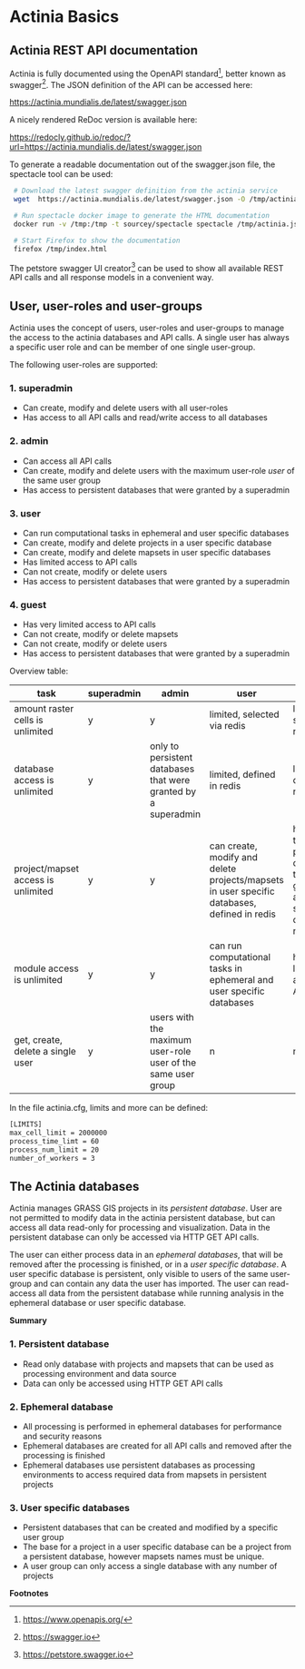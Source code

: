 # Actinia Basics

## Actinia REST API documentation

Actinia is fully documented using the OpenAPI standard[^1], better known
as swagger[^2]. The JSON definition of the API can be accessed here:

<https://actinia.mundialis.de/latest/swagger.json>

A nicely rendered ReDoc version is available here:

<https://redocly.github.io/redoc/?url=https://actinia.mundialis.de/latest/swagger.json>

<!---
no longer generated:
The full API documentation is available here:

 <https://actinia.mundialis.de/api_docs/>
--->

To generate a readable documentation out of the swagger.json file, the
spectacle tool can be used:

```bash
 # Download the latest swagger definition from the actinia service
 wget  https://actinia.mundialis.de/latest/swagger.json -O /tmp/actinia.json

 # Run spectacle docker image to generate the HTML documentation
 docker run -v /tmp:/tmp -t sourcey/spectacle spectacle /tmp/actinia.json -t /tmp

 # Start Firefox to show the documentation
 firefox /tmp/index.html
```

The petstore swagger UI creator[^3] can be used to show all available
REST API calls and all response models in a convenient way.

## User, user-roles and user-groups

Actinia uses the concept of users, user-roles and user-groups to manage
the access to the actinia databases and API calls. A single user has
always a specific user role and can be member of one single user-group.

The following user-roles are supported:

### 1. superadmin
- Can create, modify and delete users with all user-roles
- Has access to all API calls and read/write access to all
  databases

### 2. admin
- Can access all API calls
- Can create, modify and delete users with the maximum
  user-role *user* of the same user group
- Has access to persistent databases that were granted by a
  superadmin

### 3. user
- Can run computational tasks in ephemeral and user specific
  databases
- Can create, modify and delete projects in a user specific
  database
- Can create, modify and delete mapsets in user
  specific databases
- Has limited access to API calls
- Can not create, modify or delete users
- Has access to persistent databases that were granted by a
  superadmin

### 4. guest
- Has very limited access to API calls
- Can not create, modify or delete mapsets
- Can not create, modify or delete users
- Has access to persistent databases that were granted by a
  superadmin


Overview table:

| task | superadmin | admin | user | guest |notes |
|------|------------|-------|------|-------|------|
| amount raster cells is unlimited | y | y | limited, selected via redis | limited, selected via redis | - |
| database access is unlimited                              | y         | only to persistent databases that were granted by a superadmin | limited, defined in redis | limited, defined in redis | - |
| project/mapset access is unlimited  | y | y | can create, modify and delete projects/mapsets in user specific databases, defined in redis | has access to persistent databases that were granted by a superadmin, defined in redis | - |
|module access is unlimited  | y | y | can run computational tasks in ephemeral and user specific databases | has very limited access to API calls | - |
| get, create, delete a single user | y | users with the maximum user-role user of the same user group | n | n | Only normal users (role=user can be created) |

In the file actinia.cfg, limits and more can be defined:

```bash
[LIMITS]
max_cell_limit = 2000000
process_time_limt = 60
process_num_limit = 20
number_of_workers = 3
```

## The Actinia databases

Actinia manages GRASS GIS projects in its *persistent database*. User
are not permitted to modify data in the actinia persistent database, but
can access all data read-only for processing and visualization. Data in
the persistent database can only be accessed via HTTP GET API calls.

The user can either process data in an *ephemeral databases*, that will
be removed after the processing is finished, or in a *user specific
database*. A user specific database is persistent, only visible to users
of the same user-group and can contain any data the user has
imported. The user can read-access all data from the persistent database
while running analysis in the ephemeral database or user specific
database.

**Summary**

### 1. Persistent database
- Read only database with projects and mapsets that can be
  used as processing environment and data source
- Data can only be accessed using HTTP GET API calls

### 2. Ephemeral database
- All processing is performed in ephemeral databases for
  performance and security reasons
- Ephemeral databases are created for all API calls and
  removed after the processing is finished
- Ephemeral databases use persistent databases as processing
  environments to access required data from mapsets in
  persistent projects

### 3. User specific databases
- Persistent databases that can be created and modified by a
  specific user group
- The base for a project in a user specific database can be
  a project from a persistent database, however mapsets
  names must be unique.
- A user group can only access a single database with any
  number of projects

**Footnotes**

[^1]: https://www.openapis.org/
[^2]: https://swagger.io
[^3]: https://petstore.swagger.io
